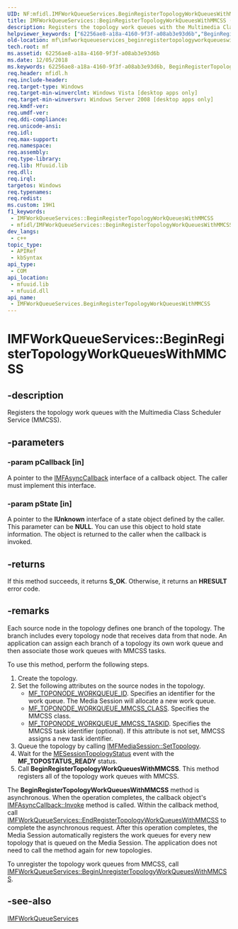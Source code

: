 ```yaml
---
UID: NF:mfidl.IMFWorkQueueServices.BeginRegisterTopologyWorkQueuesWithMMCSS
title: IMFWorkQueueServices::BeginRegisterTopologyWorkQueuesWithMMCSS (mfidl.h)
description: Registers the topology work queues with the Multimedia Class Scheduler Service (MMCSS).
helpviewer_keywords: ["62256ae8-a18a-4160-9f3f-a08ab3e93d6b","BeginRegisterTopologyWorkQueuesWithMMCSS","BeginRegisterTopologyWorkQueuesWithMMCSS method [Media Foundation]","BeginRegisterTopologyWorkQueuesWithMMCSS method [Media Foundation]","IMFWorkQueueServices interface","IMFWorkQueueServices interface [Media Foundation]","BeginRegisterTopologyWorkQueuesWithMMCSS method","IMFWorkQueueServices.BeginRegisterTopologyWorkQueuesWithMMCSS","IMFWorkQueueServices::BeginRegisterTopologyWorkQueuesWithMMCSS","mf.imfworkqueueservices_beginregistertopologyworkqueueswithmmcss","mfidl/IMFWorkQueueServices::BeginRegisterTopologyWorkQueuesWithMMCSS"]
old-location: mf\imfworkqueueservices_beginregistertopologyworkqueueswithmmcss.htm
tech.root: mf
ms.assetid: 62256ae8-a18a-4160-9f3f-a08ab3e93d6b
ms.date: 12/05/2018
ms.keywords: 62256ae8-a18a-4160-9f3f-a08ab3e93d6b, BeginRegisterTopologyWorkQueuesWithMMCSS, BeginRegisterTopologyWorkQueuesWithMMCSS method [Media Foundation], BeginRegisterTopologyWorkQueuesWithMMCSS method [Media Foundation],IMFWorkQueueServices interface, IMFWorkQueueServices interface [Media Foundation],BeginRegisterTopologyWorkQueuesWithMMCSS method, IMFWorkQueueServices.BeginRegisterTopologyWorkQueuesWithMMCSS, IMFWorkQueueServices::BeginRegisterTopologyWorkQueuesWithMMCSS, mf.imfworkqueueservices_beginregistertopologyworkqueueswithmmcss, mfidl/IMFWorkQueueServices::BeginRegisterTopologyWorkQueuesWithMMCSS
req.header: mfidl.h
req.include-header: 
req.target-type: Windows
req.target-min-winverclnt: Windows Vista [desktop apps only]
req.target-min-winversvr: Windows Server 2008 [desktop apps only]
req.kmdf-ver: 
req.umdf-ver: 
req.ddi-compliance: 
req.unicode-ansi: 
req.idl: 
req.max-support: 
req.namespace: 
req.assembly: 
req.type-library: 
req.lib: Mfuuid.lib
req.dll: 
req.irql: 
targetos: Windows
req.typenames: 
req.redist: 
ms.custom: 19H1
f1_keywords:
 - IMFWorkQueueServices::BeginRegisterTopologyWorkQueuesWithMMCSS
 - mfidl/IMFWorkQueueServices::BeginRegisterTopologyWorkQueuesWithMMCSS
dev_langs:
 - c++
topic_type:
 - APIRef
 - kbSyntax
api_type:
 - COM
api_location:
 - mfuuid.lib
 - mfuuid.dll
api_name:
 - IMFWorkQueueServices.BeginRegisterTopologyWorkQueuesWithMMCSS
---
```


# IMFWorkQueueServices::BeginRegisterTopologyWorkQueuesWithMMCSS


## -description

Registers the topology work queues with the Multimedia Class Scheduler Service (MMCSS).

## -parameters

### -param pCallback [in]

A pointer to the <a href="/windows/desktop/api/mfobjects/nn-mfobjects-imfasynccallback">IMFAsyncCallback</a> interface of a callback object. The caller must implement this interface.

### -param pState [in]

A pointer to the <b>IUnknown</b> interface of a state object defined by the caller. This parameter can be <b>NULL</b>. You can use this object to hold state information. The object is returned to the caller when the callback is invoked.

## -returns

If this method succeeds, it returns <b>S_OK</b>. Otherwise, it returns an <b>HRESULT</b> error code.

## -remarks

Each source node in the topology defines one branch of the topology. The branch includes every topology node that receives data from that node. An application can assign each branch of a topology its own work queue and then associate those work queues with MMCSS tasks. 

To use this method, perform the following steps.

<ol>
<li>Create the topology.</li>
<li>Set the following attributes on the source nodes in the topology.<ul>
<li>
<a href="/windows/desktop/medfound/mf-toponode-workqueue-id-attribute">MF_TOPONODE_WORKQUEUE_ID</a>. Specifies an identifier for the work queue.
          The Media Session will allocate a new work queue.</li>
<li>
<a href="/windows/desktop/medfound/mf-toponode-workqueue-mmcss-class-attribute">MF_TOPONODE_WORKQUEUE_MMCSS_CLASS</a>. Specifies the MMCSS class.
          </li>
<li>
<a href="/windows/desktop/medfound/mf-toponode-workqueue-mmcss-taskid-attribute">MF_TOPONODE_WORKQUEUE_MMCSS_TASKID</a>. Specifies the MMCSS task identifier (optional). If this attribute is not set, MMCSS assigns a new task identifier.
          </li>
</ul>
</li>
<li>Queue the topology by calling <a href="/windows/desktop/api/mfidl/nf-mfidl-imfmediasession-settopology">IMFMediaSession::SetTopology</a>.</li>
<li>Wait for the <a href="/windows/desktop/medfound/mesessiontopologystatus">MESessionTopologyStatus</a> event with the <b>MF_TOPOSTATUS_READY</b>  status.</li>
<li>Call <b>BeginRegisterTopologyWorkQueuesWithMMCSS</b>. This method registers all of the topology work queues with MMCSS.</li>
</ol>
The <b>BeginRegisterTopologyWorkQueuesWithMMCSS</b> method is asynchronous. When the operation completes, the callback object's <a href="/windows/desktop/api/mfobjects/nf-mfobjects-imfasynccallback-invoke">IMFAsyncCallback::Invoke</a> method is called. Within the callback method, call <a href="/windows/desktop/api/mfidl/nf-mfidl-imfworkqueueservices-endregistertopologyworkqueueswithmmcss">IMFWorkQueueServices::EndRegisterTopologyWorkQueuesWithMMCSS</a> to complete the asynchronous request. After this operation completes, the Media Session automatically registers the work queues for every new topology that is queued on the Media Session. The application does not need to call the method again for new topologies.

To unregister the topology work queues from MMCSS, call <a href="/windows/desktop/api/mfidl/nf-mfidl-imfworkqueueservices-beginunregistertopologyworkqueueswithmmcss">IMFWorkQueueServices::BeginUnregisterTopologyWorkQueuesWithMMCSS</a>.

## -see-also

<a href="/windows/desktop/api/mfidl/nn-mfidl-imfworkqueueservices">IMFWorkQueueServices</a>